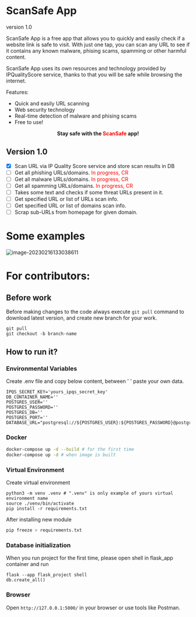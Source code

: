 

# ScanSafe App

version 1.0

ScanSafe App is a free app that allows you to quickly and easily check if a website link is safe to visit. With just one tap, you can scan any URL to see if it contains any known malware, phising scams, spamming or other harmful content.

ScanSafe App uses its own resources and technology provided by IPQualityScore service, thanks to that you will be safe while browsing the internet.

Features:

* Quick and easily URL scanning
* Web security technology
* Real-time detection of malware and phising scams
* Free to use!

<center><b>Stay safe with the <span style="color:red;">ScanSafe</span> app!</b></center>



## Version 1.0

- [x] Scan URL via IP Quality Score service and store scan results in DB
- [ ] Get all phishing URLs/domains. <span style="color:red;">In progress, CR</span>
- [ ] Get all malware URLs/domains. <span style="color:red;">In progress, CR</span>
- [ ] Get all spamming URLs/domains. <span style="color:red;">In progress, CR</span>
- [ ] Takes some text and checks if some threat URLs present in it.
- [ ] Get specified URL or list of URLs scan info.
- [ ] Get specified URL or list of domains scan info.
- [ ] Scrap sub-URLs from homepage for given domain.

# Some examples

![image-20230216133038611](C:\Users\Kamil\AppData\Roaming\Typora\typora-user-images\image-20230216133038611.png)



# For contributors:

## Before work

Before making changes to the code always execute `git pull` command to download latest version, and create new branch for your work.

```
git pull
git checkout -b branch-name
```

## How to run it?

### Environmental  Variables

Create .env file and copy below content, between ' ' paste your own data.

```
IPQS_SECRET_KEY='yours_ipqs_secret_key'
DB_CONTAINER_NAME=''
POSTGRES_USER=''
POSTGRES_PASSWORD=''
POSTGRES_DB=''
POSTGRES_PORT=''
DATABASE_URL="postgresql://${POSTGRES_USER}:${POSTGRES_PASSWORD}@postgresql_container:5432/${POSTGRES_DB}"
```

### Docker

```bash
docker-compose up -d --build # for the first time
docker-compose up -d # when image is built
```

### Virtual Environment

Create virtual environment

```
python3 -m venv .venv # ".venv" is only example of yours virtual environment name
source ./venv/bin/activate
pip install -r requirements.txt
```

After installing new module

```bash
pip freeze > requirements.txt
```

### Database initialization

When you run project for the first time, please open shell in flask_app container and run

```
flask --app flask_project shell
db.create_all()
```

### Browser

Open `http://127.0.0.1:5000/` in your browser or use tools like Postman.
